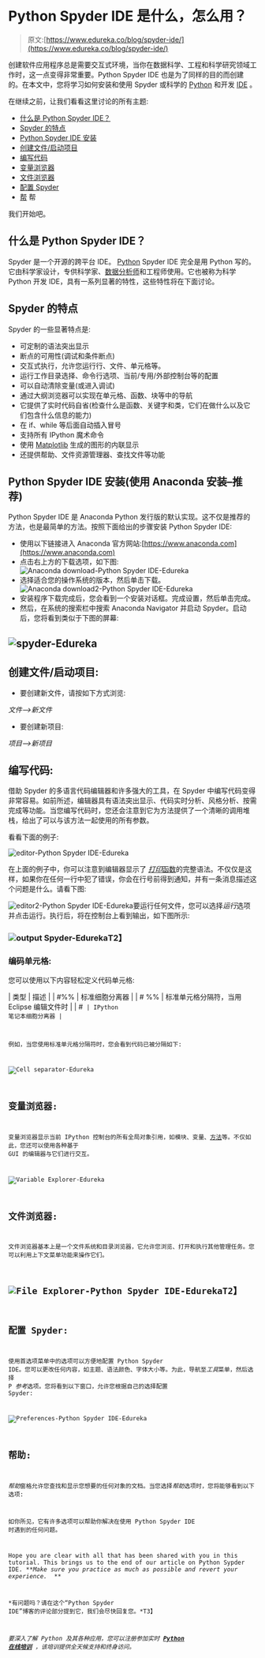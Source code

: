 # Python Spyder IDE 是什么，怎么用？

> 原文:[https://www.edureka.co/blog/spyder-ide/](https://www.edureka.co/blog/spyder-ide/)

创建软件应用程序总是需要交互式环境，当你在数据科学、工程和科学研究领域工作时，这一点变得非常重要。Python Spyder IDE 也是为了同样的目的而创建的。在本文中，您将学习如何安装和使用 Spyder 或科学的 [Python](https://www.edureka.co/blog/python-programming-language) 和开发 [IDE](https://www.edureka.co/blog/best-ide-for-python/) 。

在继续之前，让我们看看这里讨论的所有主题:

*   [什么是 Python Spyder IDE？](#whatisspyder)
*   [Spyder 的特点](#features)
*   [Python Spyder IDE 安装](#installation)
*   [创建文件/启动项目](#newfile)
*   [编写代码](#writingthecode)
*   [变量浏览器](#variableexplorer)
*   [文件浏览器](#fileexplorer)
*   [配置 Spyder](#configuring)
*   [帮](#help) 帮

我们开始吧。

## **什么是 Python Spyder IDE？**

Spyder 是一个开源的跨平台 IDE。 [Python](https://www.edureka.co/blog/python-tutorial/) Spyder IDE 完全是用 Python 写的。它由科学家设计，专供科学家、[数据分析师](https://www.edureka.co/blog/data-analyst-roles-and-responsibilities/)和工程师使用。它也被称为科学 Python 开发 IDE，具有一系列显著的特性，这些特性将在下面讨论。

## **Spyder 的特点**

Spyder 的一些显著特点是:

*   可定制的语法突出显示
*   断点的可用性(调试和条件断点)
*   交互式执行，允许您运行行、文件、单元格等。
*   运行工作目录选择、命令行选项、当前/专用/外部控制台等的配置
*   可以自动清除变量(或进入调试)
*   通过大纲浏览器可以实现在单元格、函数、块等中的导航
*   它提供了实时代码自省(检查什么是函数、关键字和类，它们在做什么以及它们包含什么信息的能力)
*   在 if、while 等后面自动插入冒号
*   支持所有 IPython 魔术命令
*   使用 [Matplotlib](https://www.edureka.co/blog/python-matplotlib-tutorial/) 生成的图形的内联显示
*   还提供帮助、文件资源管理器、查找文件等功能

## **Python Spyder IDE 安装(使用 Anaconda 安装–推荐)**

Python Spyder IDE 是 Anaconda Python 发行版的默认实现。这不仅是推荐的方法，也是最简单的方法。按照下面给出的步骤安装 Python Spyder IDE:

*   使用以下链接进入 Anaconda 官方网站:[https://www.anaconda.com](https://www.anaconda.com)
*   点击右上方的下载选项，如下图:![Anaconda download-Python Spyder IDE-Edureka](../Images/d39392e145984bdcd5891ef5527a627a.png)
*   选择适合您的操作系统的版本，然后单击下载。![Anaconda download2-Python Spyder IDE-Edureka](../Images/587cf23b0a7a441b45682f5dab60f703.png)
*   安装程序下载完成后，您会看到一个安装对话框。完成设置，然后单击完成。
*   然后，在系统的搜索栏中搜索 Anaconda Navigator 并启动 Spyder。启动后，您将看到类似于下图的屏幕:

## ![spyder-Edureka](../Images/65307d066541b30dda3b2b42e02d0ee3.png)

## **创建文件/启动项目:**

*   要创建新文件，请按如下方式浏览:

*文件—>新文件*

*   要创建新项目:

*项目—>新项目*

## **编写代码:**

借助 Spyder 的多语言代码编辑器和许多强大的工具，在 Spyder 中编写代码变得非常容易。如前所述，编辑器具有语法突出显示、代码实时分析、风格分析、按需完成等功能。当您编写代码时，您还会注意到它为方法提供了一个清晰的调用堆栈，给出了可以与该方法一起使用的所有参数。

看看下面的例子:

![editor-Python Spyder IDE-Edureka](../Images/7bb08bb030544728584d7dcdf1e0f548.png)

在上面的例子中，你可以注意到编辑器显示了 [*打印*函数](https://www.edureka.co/blog/print-in-python/)的完整语法。不仅仅是这样，如果你在任何一行中犯了错误，你会在行号前得到通知，并有一条消息描述这个问题是什么。请看下图:

![editor2-Python Spyder IDE-Edureka](../Images/bc6258bb85331882bde0ab43293fb3de.png)要运行任何文件，您可以选择*运行*选项并点击运行。执行后，将在控制台上看到输出，如下图所示:

### **![output Spyder-Edureka](../Images/91d306d1b179d88eadd01334ffa4f4c0.png)T2】**

### **编码单元格:**

您可以使用以下内容轻松定义代码单元格:

| 类型 | 描述 |
| #%% | 标准细胞分离器 |
| # %% | 标准单元格分隔符，当用 Eclipse 编辑文件时 |
| #<code cell> | IPython 笔记本细胞分离器 |

例如，当您使用标准单元格分隔符时，您会看到代码已被分隔如下:

![Cell separator-Edureka](../Images/3335c734f01dee05c76928e7896eedc1.png)

## **变量浏览器:**

变量浏览器显示当前 IPython 控制台的所有全局对象引用，如模块、变量、[方法](https://www.edureka.co/blog/python-method-overloading/)等。不仅如此，您还可以使用各种基于 GUI 的编辑器与它们进行交互。

![Variable Explorer-Edureka](../Images/86a313d9751047324cf871ad1f9f1b5a.png)

## **文件浏览器:**

文件浏览器基本上是一个文件系统和目录浏览器，它允许您浏览、打开和执行其他管理任务。您可以利用上下文菜单功能来操作它们。

## **![File Explorer-Python Spyder IDE-Edureka](../Images/8eed688d12adf4a808a59c46b1616adf.png)T2】**

## **配置 Spyder:**

使用首选项菜单中的选项可以方便地配置 Python Spyder IDE。您可以更改任何内容，如主题、语法颜色、字体大小等。为此，导航至*工具*菜单，然后选择 P *参考*选项。您将看到以下窗口，允许您根据自己的选择配置 Spyder:

![Preferences-Python Spyder IDE-Edureka](../Images/4e2e42fc280abf974a28f341f9570384.png)

## **帮助:**

*帮助*窗格允许您查找和显示您想要的任何对象的文档。当您选择*帮助*选项时，您将能够看到以下选项:

如你所见，它有许多选项可以帮助你解决在使用 Python Spyder IDE 时遇到的任何问题。

Hope you are clear with all that has been shared with you in this tutorial. This brings us to the end of our article on Python Sypder IDE. ***Make sure you practice as much as possible and revert your experience.*  **

*有问题吗？请在这个“Python Spyder IDE”博客的评论部分提到它，我们会尽快回复您。*T3】

*要深入了解 Python 及其各种应用，您可以注册参加实时 **[Python 在线培训](https://www.edureka.co/data-science-python-certification-course)** ，该培训提供全天候支持和终身访问。*